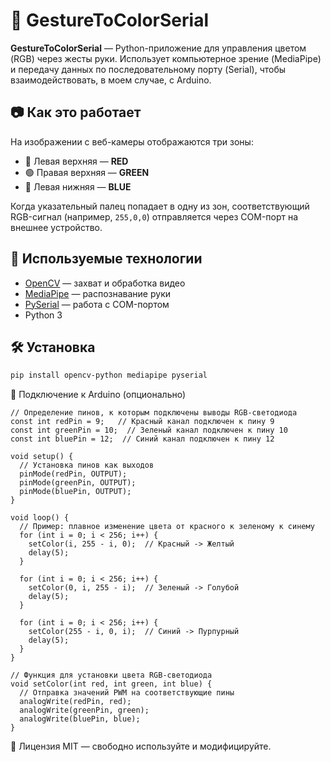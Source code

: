 # 🎯 GestureToColorSerial

**GestureToColorSerial** — Python-приложение для управления цветом (RGB) через жесты руки. Использует компьютерное зрение (MediaPipe) и передачу данных по последовательному порту (Serial), чтобы взаимодействовать, в моем случае, с Arduino.

## 📷 Как это работает

На изображении с веб-камеры отображаются три зоны:

- 🔴 Левая верхняя — **RED**
- 🟢 Правая верхняя — **GREEN**
- 🔵 Левая нижняя — **BLUE**

Когда указательный палец попадает в одну из зон, соответствующий RGB-сигнал (например, `255,0,0`) отправляется через COM-порт на внешнее устройство.

## 🧠 Используемые технологии

- [OpenCV](https://opencv.org/) — захват и обработка видео
- [MediaPipe](https://mediapipe.dev/) — распознавание руки
- [PySerial](https://pythonhosted.org/pyserial/) — работа с COM-портом
- Python 3

## 🛠️ Установка

```bash
pip install opencv-python mediapipe pyserial
```

🔌 Подключение к Arduino (опционально)
```
// Определение пинов, к которым подключены выводы RGB-светодиода
const int redPin = 9;   // Красный канал подключен к пину 9
const int greenPin = 10;  // Зеленый канал подключен к пину 10
const int bluePin = 12;  // Синий канал подключен к пину 12

void setup() {
  // Установка пинов как выходов
  pinMode(redPin, OUTPUT);
  pinMode(greenPin, OUTPUT);
  pinMode(bluePin, OUTPUT);
}

void loop() {
  // Пример: плавное изменение цвета от красного к зеленому к синему
  for (int i = 0; i < 256; i++) {
    setColor(i, 255 - i, 0);  // Красный -> Желтый
    delay(5);
  }

  for (int i = 0; i < 256; i++) {
    setColor(0, i, 255 - i);  // Зеленый -> Голубой
    delay(5);
  }

  for (int i = 0; i < 256; i++) {
    setColor(255 - i, 0, i);  // Синий -> Пурпурный
    delay(5);
  }
}

// Функция для установки цвета RGB-светодиода
void setColor(int red, int green, int blue) {
  // Отправка значений PWM на соответствующие пины
  analogWrite(redPin, red);
  analogWrite(greenPin, green);
  analogWrite(bluePin, blue);
}
```

📄 Лицензия
MIT — свободно используйте и модифицируйте.
